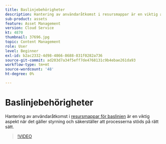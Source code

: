 ```yaml
---
title: Baslinjebehörigheter
description: Hantering av användaråtkomst i resursmappar är en viktig aspekt när det gäller styrning och säkerställer att processerna stöds på rätt sätt.
sub-product: assets
feature: Asset Management
version: Cloud Service
kt: 4870
thumbnail: 37696.jpg
topic: Content Management
role: User
level: Beginner
exl-id: b2ac2332-4d98-4866-8688-831f0282a736
source-git-commit: ad203d7a34f5eff7de4768131c9b4ebae261da93
workflow-type: tm+mt
source-wordcount: '48'
ht-degree: 0%

---
```


# Baslinjebehörigheter

Hantering av användaråtkomst i [resursmappar för baslinjen](./baseline-folders.md) är en viktig aspekt när det gäller styrning och säkerställer att processerna stöds på rätt sätt.

>[!VIDEO](https://video.tv.adobe.com/v/37696/?quality=12&learn=on&hidetitle=true)
